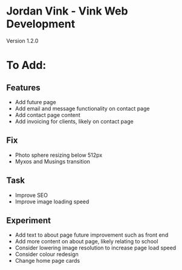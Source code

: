# Jordan Vink - Vink Web Development
Version 1.2.0

# To Add:

## Features
- Add future page
- Add email and message functionality on contact page
- Add contact page content
- Add invoicing for clients, likely on contact page

## Fix
- Photo sphere resizing below 512px
- Myxos and Musings transition

## Task
- Improve SEO
- Improve image loading speed

## Experiment
- Add text to about page future improvement such as front end
- Add more content on about page, likely relating to school
- Consider lowering image resolution to increase page load speed
- Consider colour redesign
- Change home page cards
